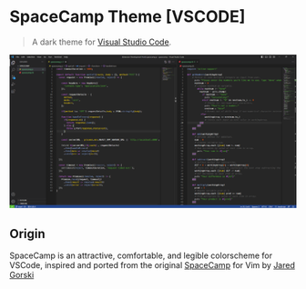 # SpaceCamp Theme [VSCODE]

> A dark theme for [Visual Studio Code](http://code.visualstudio.com).



![Alt text](images/image.png)

## Origin

SpaceCamp is an attractive, comfortable, and legible colorscheme for VSCode, inspired and ported from the original [SpaceCamp](https://github.com/jaredgorski/SpaceCamp/tree/master
) for Vim by [Jared Gorski](https://github.com/jaredgorski)


